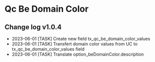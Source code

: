 # Qc Be Domain Color

## Change log v1.0.4
- 2023-06-01 [TASK] Create new field tx_qc_be_domain_color_values
- 2023-06-01 [TASK] Transfert domain color values from UC to tx_qc_be_domain_color_values field
- 2023-06-01 [TASK] Translate option_beDomainColor.description